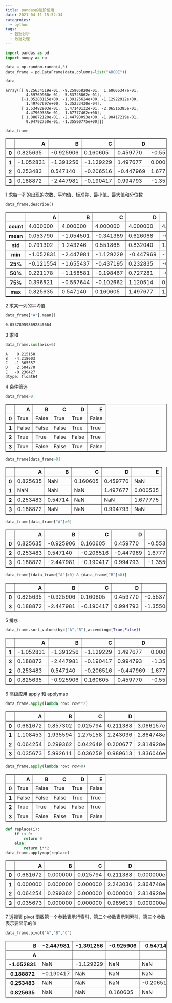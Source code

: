 ```yaml
---
title: pandas的进阶使用
date: 2021-04-11 15:52:34
categroies:
  - python
tags:
  - 数据分析
  - 数据处理
---
```


```python
import pandas as pd
import numpy as np

data = np.random.randn(4,5)
data_frame = pd.DataFrame(data,columns=list("ABCDE"))
```

<!--more-->

```python
data
```

    array([[ 8.25634519e-01, -9.25905820e-01,  1.60605347e-01,
             4.59769960e-01, -5.53728862e-01],
           [-1.05283115e+00, -1.39125624e+00, -1.12922912e+00,
             1.49767697e+00,  5.35233430e-04],
           [ 2.53482903e-01,  5.47140132e-01, -2.06516385e-01,
            -4.47969335e-01,  1.67777462e+00],
           [ 1.88872120e-01, -2.44798093e+00, -1.90417219e-01,
             9.94792750e-01, -1.35500775e+00]])

```python
data_frame
```

<div>
<style scoped>
    .dataframe tbody tr th:only-of-type {
        vertical-align: middle;
    }

    .dataframe tbody tr th {
        vertical-align: top;
    }

    .dataframe thead th {
        text-align: right;
    }

</style>
<table border="1" class="dataframe">
  <thead>
    <tr style="text-align: right;">
      <th></th>
      <th>A</th>
      <th>B</th>
      <th>C</th>
      <th>D</th>
      <th>E</th>
    </tr>
  </thead>
  <tbody>
    <tr>
      <th>0</th>
      <td>0.825635</td>
      <td>-0.925906</td>
      <td>0.160605</td>
      <td>0.459770</td>
      <td>-0.553729</td>
    </tr>
    <tr>
      <th>1</th>
      <td>-1.052831</td>
      <td>-1.391256</td>
      <td>-1.129229</td>
      <td>1.497677</td>
      <td>0.000535</td>
    </tr>
    <tr>
      <th>2</th>
      <td>0.253483</td>
      <td>0.547140</td>
      <td>-0.206516</td>
      <td>-0.447969</td>
      <td>1.677775</td>
    </tr>
    <tr>
      <th>3</th>
      <td>0.188872</td>
      <td>-2.447981</td>
      <td>-0.190417</td>
      <td>0.994793</td>
      <td>-1.355008</td>
    </tr>
  </tbody>
</table>
</div>

1 求每一列的出现的次数、平均值、标准差、最小值、最大值和分位数

```python
data_frame.describe()
```

<div>
<style scoped>
    .dataframe tbody tr th:only-of-type {
        vertical-align: middle;
    }

    .dataframe tbody tr th {
        vertical-align: top;
    }

    .dataframe thead th {
        text-align: right;
    }

</style>
<table border="1" class="dataframe">
  <thead>
    <tr style="text-align: right;">
      <th></th>
      <th>A</th>
      <th>B</th>
      <th>C</th>
      <th>D</th>
      <th>E</th>
    </tr>
  </thead>
  <tbody>
    <tr>
      <th>count</th>
      <td>4.000000</td>
      <td>4.000000</td>
      <td>4.000000</td>
      <td>4.000000</td>
      <td>4.000000</td>
    </tr>
    <tr>
      <th>mean</th>
      <td>0.053790</td>
      <td>-1.054501</td>
      <td>-0.341389</td>
      <td>0.626068</td>
      <td>-0.057607</td>
    </tr>
    <tr>
      <th>std</th>
      <td>0.791302</td>
      <td>1.243246</td>
      <td>0.551868</td>
      <td>0.832040</td>
      <td>1.283785</td>
    </tr>
    <tr>
      <th>min</th>
      <td>-1.052831</td>
      <td>-2.447981</td>
      <td>-1.129229</td>
      <td>-0.447969</td>
      <td>-1.355008</td>
    </tr>
    <tr>
      <th>25%</th>
      <td>-0.121554</td>
      <td>-1.655437</td>
      <td>-0.437195</td>
      <td>0.232835</td>
      <td>-0.754049</td>
    </tr>
    <tr>
      <th>50%</th>
      <td>0.221178</td>
      <td>-1.158581</td>
      <td>-0.198467</td>
      <td>0.727281</td>
      <td>-0.276597</td>
    </tr>
    <tr>
      <th>75%</th>
      <td>0.396521</td>
      <td>-0.557644</td>
      <td>-0.102662</td>
      <td>1.120514</td>
      <td>0.419845</td>
    </tr>
    <tr>
      <th>max</th>
      <td>0.825635</td>
      <td>0.547140</td>
      <td>0.160605</td>
      <td>1.497677</td>
      <td>1.677775</td>
    </tr>
  </tbody>
</table>
</div>

2 求某一列的平均值

```python
data_frame["A"].mean()
```

    0.053789598692845664

3 求和

```python
data_frame.sum(axis=0)
```

    A    0.215158
    B   -4.218003
    C   -1.365557
    D    2.504270
    E   -0.230427
    dtype: float64

4 条件筛选

```python
data_frame>0
```

<div>
<style scoped>
    .dataframe tbody tr th:only-of-type {
        vertical-align: middle;
    }

    .dataframe tbody tr th {
        vertical-align: top;
    }

    .dataframe thead th {
        text-align: right;
    }

</style>
<table border="1" class="dataframe">
  <thead>
    <tr style="text-align: right;">
      <th></th>
      <th>A</th>
      <th>B</th>
      <th>C</th>
      <th>D</th>
      <th>E</th>
    </tr>
  </thead>
  <tbody>
    <tr>
      <th>0</th>
      <td>True</td>
      <td>False</td>
      <td>True</td>
      <td>True</td>
      <td>False</td>
    </tr>
    <tr>
      <th>1</th>
      <td>False</td>
      <td>False</td>
      <td>False</td>
      <td>True</td>
      <td>True</td>
    </tr>
    <tr>
      <th>2</th>
      <td>True</td>
      <td>True</td>
      <td>False</td>
      <td>False</td>
      <td>True</td>
    </tr>
    <tr>
      <th>3</th>
      <td>True</td>
      <td>False</td>
      <td>False</td>
      <td>True</td>
      <td>False</td>
    </tr>
  </tbody>
</table>
</div>

```python
data_frame[data_frame>0]
```

<div>
<style scoped>
    .dataframe tbody tr th:only-of-type {
        vertical-align: middle;
    }

    .dataframe tbody tr th {
        vertical-align: top;
    }

    .dataframe thead th {
        text-align: right;
    }

</style>
<table border="1" class="dataframe">
  <thead>
    <tr style="text-align: right;">
      <th></th>
      <th>A</th>
      <th>B</th>
      <th>C</th>
      <th>D</th>
      <th>E</th>
    </tr>
  </thead>
  <tbody>
    <tr>
      <th>0</th>
      <td>0.825635</td>
      <td>NaN</td>
      <td>0.160605</td>
      <td>0.459770</td>
      <td>NaN</td>
    </tr>
    <tr>
      <th>1</th>
      <td>NaN</td>
      <td>NaN</td>
      <td>NaN</td>
      <td>1.497677</td>
      <td>0.000535</td>
    </tr>
    <tr>
      <th>2</th>
      <td>0.253483</td>
      <td>0.54714</td>
      <td>NaN</td>
      <td>NaN</td>
      <td>1.677775</td>
    </tr>
    <tr>
      <th>3</th>
      <td>0.188872</td>
      <td>NaN</td>
      <td>NaN</td>
      <td>0.994793</td>
      <td>NaN</td>
    </tr>
  </tbody>
</table>
</div>

```python
data_frame[data_frame["A"]>0]
```

<div>
<style scoped>
    .dataframe tbody tr th:only-of-type {
        vertical-align: middle;
    }

    .dataframe tbody tr th {
        vertical-align: top;
    }

    .dataframe thead th {
        text-align: right;
    }

</style>
<table border="1" class="dataframe">
  <thead>
    <tr style="text-align: right;">
      <th></th>
      <th>A</th>
      <th>B</th>
      <th>C</th>
      <th>D</th>
      <th>E</th>
    </tr>
  </thead>
  <tbody>
    <tr>
      <th>0</th>
      <td>0.825635</td>
      <td>-0.925906</td>
      <td>0.160605</td>
      <td>0.459770</td>
      <td>-0.553729</td>
    </tr>
    <tr>
      <th>2</th>
      <td>0.253483</td>
      <td>0.547140</td>
      <td>-0.206516</td>
      <td>-0.447969</td>
      <td>1.677775</td>
    </tr>
    <tr>
      <th>3</th>
      <td>0.188872</td>
      <td>-2.447981</td>
      <td>-0.190417</td>
      <td>0.994793</td>
      <td>-1.355008</td>
    </tr>
  </tbody>
</table>
</div>

```python
data_frame[(data_frame["A"]>0) & (data_frame["B"]<0)]
```

<div>
<style scoped>
    .dataframe tbody tr th:only-of-type {
        vertical-align: middle;
    }

    .dataframe tbody tr th {
        vertical-align: top;
    }

    .dataframe thead th {
        text-align: right;
    }

</style>
<table border="1" class="dataframe">
  <thead>
    <tr style="text-align: right;">
      <th></th>
      <th>A</th>
      <th>B</th>
      <th>C</th>
      <th>D</th>
      <th>E</th>
    </tr>
  </thead>
  <tbody>
    <tr>
      <th>0</th>
      <td>0.825635</td>
      <td>-0.925906</td>
      <td>0.160605</td>
      <td>0.459770</td>
      <td>-0.553729</td>
    </tr>
    <tr>
      <th>3</th>
      <td>0.188872</td>
      <td>-2.447981</td>
      <td>-0.190417</td>
      <td>0.994793</td>
      <td>-1.355008</td>
    </tr>
  </tbody>
</table>
</div>

5 排序

```python
data_frame.sort_values(by=["A","B"],ascending=[True,False])
```

<div>
<style scoped>
    .dataframe tbody tr th:only-of-type {
        vertical-align: middle;
    }

    .dataframe tbody tr th {
        vertical-align: top;
    }

    .dataframe thead th {
        text-align: right;
    }

</style>
<table border="1" class="dataframe">
  <thead>
    <tr style="text-align: right;">
      <th></th>
      <th>A</th>
      <th>B</th>
      <th>C</th>
      <th>D</th>
      <th>E</th>
    </tr>
  </thead>
  <tbody>
    <tr>
      <th>1</th>
      <td>-1.052831</td>
      <td>-1.391256</td>
      <td>-1.129229</td>
      <td>1.497677</td>
      <td>0.000535</td>
    </tr>
    <tr>
      <th>3</th>
      <td>0.188872</td>
      <td>-2.447981</td>
      <td>-0.190417</td>
      <td>0.994793</td>
      <td>-1.355008</td>
    </tr>
    <tr>
      <th>2</th>
      <td>0.253483</td>
      <td>0.547140</td>
      <td>-0.206516</td>
      <td>-0.447969</td>
      <td>1.677775</td>
    </tr>
    <tr>
      <th>0</th>
      <td>0.825635</td>
      <td>-0.925906</td>
      <td>0.160605</td>
      <td>0.459770</td>
      <td>-0.553729</td>
    </tr>
  </tbody>
</table>
</div>

6 高级应用 apply 和 applymap

```python
data_frame.apply(lambda row: row**2)
```

<div>
<style scoped>
    .dataframe tbody tr th:only-of-type {
        vertical-align: middle;
    }

    .dataframe tbody tr th {
        vertical-align: top;
    }

    .dataframe thead th {
        text-align: right;
    }

</style>
<table border="1" class="dataframe">
  <thead>
    <tr style="text-align: right;">
      <th></th>
      <th>A</th>
      <th>B</th>
      <th>C</th>
      <th>D</th>
      <th>E</th>
    </tr>
  </thead>
  <tbody>
    <tr>
      <th>0</th>
      <td>0.681672</td>
      <td>0.857302</td>
      <td>0.025794</td>
      <td>0.211388</td>
      <td>3.066157e-01</td>
    </tr>
    <tr>
      <th>1</th>
      <td>1.108453</td>
      <td>1.935594</td>
      <td>1.275158</td>
      <td>2.243036</td>
      <td>2.864748e-07</td>
    </tr>
    <tr>
      <th>2</th>
      <td>0.064254</td>
      <td>0.299362</td>
      <td>0.042649</td>
      <td>0.200677</td>
      <td>2.814928e+00</td>
    </tr>
    <tr>
      <th>3</th>
      <td>0.035673</td>
      <td>5.992611</td>
      <td>0.036259</td>
      <td>0.989613</td>
      <td>1.836046e+00</td>
    </tr>
  </tbody>
</table>
</div>

```python
data_frame.apply(lambda row: row>0)
```

<div>
<style scoped>
    .dataframe tbody tr th:only-of-type {
        vertical-align: middle;
    }

    .dataframe tbody tr th {
        vertical-align: top;
    }

    .dataframe thead th {
        text-align: right;
    }

</style>
<table border="1" class="dataframe">
  <thead>
    <tr style="text-align: right;">
      <th></th>
      <th>A</th>
      <th>B</th>
      <th>C</th>
      <th>D</th>
      <th>E</th>
    </tr>
  </thead>
  <tbody>
    <tr>
      <th>0</th>
      <td>True</td>
      <td>False</td>
      <td>True</td>
      <td>True</td>
      <td>False</td>
    </tr>
    <tr>
      <th>1</th>
      <td>False</td>
      <td>False</td>
      <td>False</td>
      <td>True</td>
      <td>True</td>
    </tr>
    <tr>
      <th>2</th>
      <td>True</td>
      <td>True</td>
      <td>False</td>
      <td>False</td>
      <td>True</td>
    </tr>
    <tr>
      <th>3</th>
      <td>True</td>
      <td>False</td>
      <td>False</td>
      <td>True</td>
      <td>False</td>
    </tr>
  </tbody>
</table>
</div>

```python
def replace(i):
    if i< 0:
        return 0
    else:
        return i**2
data_frame.applymap(replace)
```

<div>
<style scoped>
    .dataframe tbody tr th:only-of-type {
        vertical-align: middle;
    }

    .dataframe tbody tr th {
        vertical-align: top;
    }

    .dataframe thead th {
        text-align: right;
    }

</style>
<table border="1" class="dataframe">
  <thead>
    <tr style="text-align: right;">
      <th></th>
      <th>A</th>
      <th>B</th>
      <th>C</th>
      <th>D</th>
      <th>E</th>
    </tr>
  </thead>
  <tbody>
    <tr>
      <th>0</th>
      <td>0.681672</td>
      <td>0.000000</td>
      <td>0.025794</td>
      <td>0.211388</td>
      <td>0.000000e+00</td>
    </tr>
    <tr>
      <th>1</th>
      <td>0.000000</td>
      <td>0.000000</td>
      <td>0.000000</td>
      <td>2.243036</td>
      <td>2.864748e-07</td>
    </tr>
    <tr>
      <th>2</th>
      <td>0.064254</td>
      <td>0.299362</td>
      <td>0.000000</td>
      <td>0.000000</td>
      <td>2.814928e+00</td>
    </tr>
    <tr>
      <th>3</th>
      <td>0.035673</td>
      <td>0.000000</td>
      <td>0.000000</td>
      <td>0.989613</td>
      <td>0.000000e+00</td>
    </tr>
  </tbody>
</table>
</div>

7 透视表 pivot 函数第一个参数表示行索引，第二个参数表示列索引，第三个参数表示要显示的值

```python
data_frame.pivot("A","B","C")
```

<div>
<style scoped>
    .dataframe tbody tr th:only-of-type {
        vertical-align: middle;
    }

    .dataframe tbody tr th {
        vertical-align: top;
    }

    .dataframe thead th {
        text-align: right;
    }

</style>
<table border="1" class="dataframe">
  <thead>
    <tr style="text-align: right;">
      <th>B</th>
      <th>-2.447981</th>
      <th>-1.391256</th>
      <th>-0.925906</th>
      <th>0.547140</th>
    </tr>
    <tr>
      <th>A</th>
      <th></th>
      <th></th>
      <th></th>
      <th></th>
    </tr>
  </thead>
  <tbody>
    <tr>
      <th>-1.052831</th>
      <td>NaN</td>
      <td>-1.129229</td>
      <td>NaN</td>
      <td>NaN</td>
    </tr>
    <tr>
      <th>0.188872</th>
      <td>-0.190417</td>
      <td>NaN</td>
      <td>NaN</td>
      <td>NaN</td>
    </tr>
    <tr>
      <th>0.253483</th>
      <td>NaN</td>
      <td>NaN</td>
      <td>NaN</td>
      <td>-0.206516</td>
    </tr>
    <tr>
      <th>0.825635</th>
      <td>NaN</td>
      <td>NaN</td>
      <td>0.160605</td>
      <td>NaN</td>
    </tr>
  </tbody>
</table>
</div>
